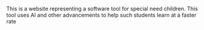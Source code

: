 This is a website representing a software tool for special need children. This tool uses AI and other advancements to help such students learn at a faster rate
